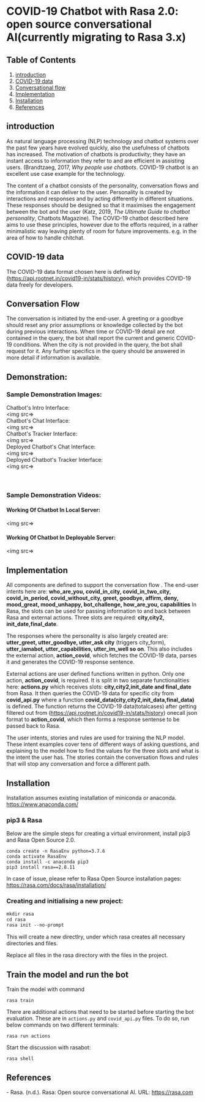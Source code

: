 # COVID-19 Chatbot with Rasa 2.0: open source conversational AI(currently migrating to Rasa 3.x)

## Table of Contents
1. [introduction](#introduction)
2. [COVID-19 data](#COVID-19_data)
3. [Conversational flow](#Conversation_Flow)
4. [Implementation](#Implementation)
5. [Installation](#Installation)
6. [References](#References)
## introduction
<a name="introduction"></a>

As natural language processing (NLP) technology and chatbot systems over the past few years have evolved quickly, also the usefulness of chatbots has increased. The motivation of chatbots is productivity; they have an instant access to information they refer to and are efficient in assisting users. (Brandtzaeg, 2017, *Why people use chatbots*. COVID-19 chatbot is an excellent use case example for the technology.

The content of a chatbot consists of the personality, conversation flows and the information it can deliver to the user. Personality is created by interactions and responses and by acting differently in different situations. These responses should be designed so that it maximises the engagement between the bot and the user (Katz, 2019, *The Ultimate Guide to chatbot personality*, Chatbots Magazine). The COVID-19 chatbot described here aims to use these principles, however due to the efforts required, in a rather minimalistic way leaving plenty of room for future improvements. e.g. in the area of how to handle chitchat.

## COVID-19 data
<a name="COVID-19_data"></a>
The COVID-19 data format chosen here is defined by (https://api.rootnet.in/covid19-in/stats/history), which provides COVID-19 data freely for developers. 

## Conversation Flow
<a name="Conversation_Flow"></a>
The conversation is initiated by the end-user. A greeting or a goodbye should reset any prior assumptions or knowledge collected by the bot during previous interactions. When time or COVID-19 detail are not contained in the query, the bot shall report the current and generic COVID-19 conditions. When the city is not provided in the query, the bot shall request for it. Any further specifics in the query should be answered in more detail if information is available. 


## Demonstration:<br>
 ### Sample Demonstration Images:<br>
 Chatbot's Intro Interface:<br>
<img src=></img><br>
 Chatbot's Chat Interface:<br>
<img src=></img><br>
 Chatbot's Tracker Interface:<br>
<img src=></img><br>
Deployed Chatbot's Chat Interface:<br>
<img src=></img><br>
Deployed Chatbot's Tracker Interface:<br>
<img src=></img><br>
 <br><br>
 ### Sample Demonstration Videos:<br>
 #### Working Of Chatbot In Local Server:<br>
 <img src=></img>
 
  #### Working Of Chatbot In Deployable Server:<br>
 <img src=></img>
<br>



## Implementation
<a name="Implementation"></a>
All components are defined to support the conversation flow . The end-user intents here are: **who_are_you, covid_in_city, covid_in_two_city, covid_in_period, covid_without_city, greet, goodbye, affirm, deny, mood_great, mood_unhappy, bot_challenge, how_are_you, capabilities**
In Rasa, the slots can be used for passing information to and back between Rasa and external actions. Three slots are required: **city,city2, init_date,final_date**.

The responses where the personality is also largely created are: **utter_greet, utter_goodbye, utter_ask city** (triggers city_form), **utter_iamabot, utter_capabilities, utter_im_well so on**. This also includes the external action, **action_covid**, which fetches the COVID-19 data, parses it and generates the COVID-19 response sentence.

External actions are user defined functions written in python. Only one action, **action_covid**, is required. It is split in two separate functionalities here: **actions.py** which receives slots: **city,city2,init_date and final_date** from Rasa. It then queries the COVID-19 data for specific city from **covid_api.py** where a function **covid_data(city,city2,init_data,final_data)** is defined. The function returns the COVID-19 data(totalcases) after getting filtered out from (https://api.rootnet.in/covid19-in/stats/history) onecall json format to **action_covid**, which then forms a response sentense to be passed back to Rasa.

The user intents, stories and rules are used for training the NLP model. These intent examples cover tens of different ways of asking questions, and explaining to the model how to find the values for the three slots and what is the intent the user has. The stories contain the conversation flows and rules that will stop any conversation and force a different path. 


## Installation
<a name="Installation"></a> 
Installation assumes existing installation of miniconda or anaconda. 
https://www.anaconda.com/

### pip3 & Rasa

Below are the simple steps for creating a virtual environment, install pip3 and Rasa Open Source 2.0.

```
conda create -n RasaEnv python=3.7.6 
conda activate RasaEnv
conda install -c anaconda pip3
pip3 install rasa==2.8.11  
```
In case of issue, please refer to Rasa Open Source installation pages: 
https://rasa.com/docs/rasa/installation/

### Creating and initialising a new project:

```p
mkdir rasa
cd rasa
rasa init --no-prompt
```
This will create a new directlry, under which rasa creates all necessary directories and files.

Replace all files in the rasa directory with the files in the project.

## Train the model and run the bot

Train the model with command 

```
rasa train
```

There are additional actions that need to be started before starting the bot evaluation. These are in ```actions.py``` and ```covid_api.py``` files. To do so, run below commands on two different terminals: 

```
rasa run actions
```

Start the discussion with rasabot:

```
rasa shell
```



## References
<a name="References"></a>
    - Rasa. (n.d.). Rasa: Open source conversational AI. URL: https://rasa.com
    
    
